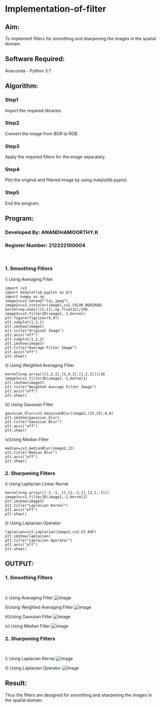 # Implementation-of-filter
## Aim:
To implement filters for smoothing and sharpening the images in the spatial domain.

## Software Required:
Anaconda - Python 3.7

## Algorithm:
### Step1
Import the required libraries. 

### Step2
Convert the image from BGR to RGB.

### Step3
Apply the required filters for the image separately.

### Step4
Plot the original and filtered image by using matplotlib.pyplot.

### Step5
End the program.

## Program:
### Developed By: ANANDHAMOORTHY.K
### Register Number: 212222100004
</br>

### 1. Smoothing Filters

i) Using Averaging Filter
```
import cv2
import matplotlib.pyplot as plt
import numpy as np
image1=cv2.imread("taj.jpeg")
image2=cv2.cvtColor(image1,cv2.COLOR_BGR2RGB)
kernel=np.ones((11,11),np.float32)/169
image3=cv2.filter2D(image2,-1,kernel)
plt.figure(figsize=(9,9))
plt.subplot(1,2,1)
plt.imshow(image2)
plt.title("Original Image")
plt.axis("off")
plt.subplot(1,2,2)
plt.imshow(image3)
plt.title("Average Filter Image")
plt.axis("off")
plt.show()
```

ii) Using Weighted Averaging Filter
```
kernel1=np.array([[1,2,1],[2,4,2],[1,2,1]])/16
image3=cv2.filter2D(image2,-1,kernel1)
plt.imshow(image3)
plt.title("Weighted Average Filter Image")
plt.axis("off")
plt.show()
```

iii) Using Gaussian Filter
```
gaussian_blur=cv2.GaussianBlur(image2,(33,33),0,0)
plt.imshow(gaussian_blur)
plt.title("Gaussian Blur")
plt.axis("off")
plt.show()
```

iv)Using Median Filter
```
median=cv2.medianBlur(image2,13)
plt.title("Median Blur")
plt.axis("off")
plt.show()
```

### 2. Sharpening Filters
i) Using Laplacian Linear Kernal
```
kernel2=np.array([[-1,-1,-1],[2,-2,1],[2,1,-1]])
image3=cv2.filter2D(image2,-1,kernel2)
plt.imshow(image3)
plt.title("Laplacian Kernel")
plt.axis("off")
plt.show()
```

ii) Using Laplacian Operator
```
laplacian=cv2.Laplacian(image2,cv2.CV_64F)
plt.imshow(laplacian)
plt.title("Laplacian Operator")
plt.axis("off")
plt.show()
```

## OUTPUT:
### 1. Smoothing Filters
</br>

i) Using Averaging Filter
![image](https://github.com/user-attachments/assets/0df2a669-56fe-44e8-bc6c-cc06d36dcf0f)


ii)Using Weighted Averaging Filter
![image](https://github.com/user-attachments/assets/fe61db68-fc2c-4b24-9728-0918607291b5)


iii)Using Gaussian Filter
![image](https://github.com/user-attachments/assets/b72c8750-d3ad-426e-a918-9f40fc8b4d72)


iv) Using Median Filter
![image](https://github.com/user-attachments/assets/8354b211-e828-4f75-b850-defb97e06d85)


### 2. Sharpening Filters
</br>

i) Using Laplacian Kernal
![image](https://github.com/user-attachments/assets/bc6d9fed-dca4-4e39-a165-063d6e575196)


ii) Using Laplacian Operator
![image](https://github.com/user-attachments/assets/7e2ce520-f9ec-4f88-8d02-1d11a9917c4a)


## Result:
Thus the filters are designed for smoothing and sharpening the images in the spatial domain.
